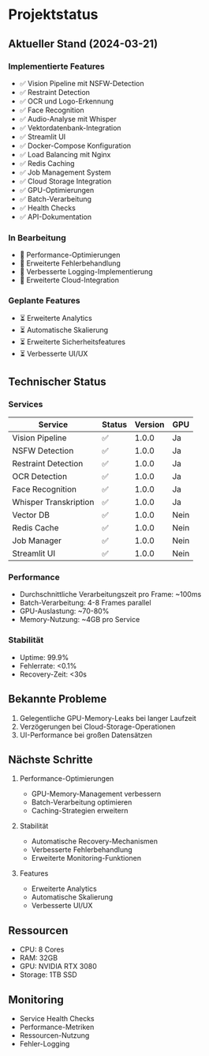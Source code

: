 # Projektstatus

## Aktueller Stand (2024-03-21)

### Implementierte Features
- ✅ Vision Pipeline mit NSFW-Detection
- ✅ Restraint Detection
- ✅ OCR und Logo-Erkennung
- ✅ Face Recognition
- ✅ Audio-Analyse mit Whisper
- ✅ Vektordatenbank-Integration
- ✅ Streamlit UI
- ✅ Docker-Compose Konfiguration
- ✅ Load Balancing mit Nginx
- ✅ Redis Caching
- ✅ Job Management System
- ✅ Cloud Storage Integration
- ✅ GPU-Optimierungen
- ✅ Batch-Verarbeitung
- ✅ Health Checks
- ✅ API-Dokumentation

### In Bearbeitung
- 🔄 Performance-Optimierungen
- 🔄 Erweiterte Fehlerbehandlung
- 🔄 Verbesserte Logging-Implementierung
- 🔄 Erweiterte Cloud-Integration

### Geplante Features
- ⏳ Erweiterte Analytics
- ⏳ Automatische Skalierung
- ⏳ Erweiterte Sicherheitsfeatures
- ⏳ Verbesserte UI/UX

## Technischer Status

### Services
| Service | Status | Version | GPU |
|---------|--------|---------|-----|
| Vision Pipeline | ✅ | 1.0.0 | Ja |
| NSFW Detection | ✅ | 1.0.0 | Ja |
| Restraint Detection | ✅ | 1.0.0 | Ja |
| OCR Detection | ✅ | 1.0.0 | Ja |
| Face Recognition | ✅ | 1.0.0 | Ja |
| Whisper Transkription | ✅ | 1.0.0 | Ja |
| Vector DB | ✅ | 1.0.0 | Nein |
| Redis Cache | ✅ | 1.0.0 | Nein |
| Job Manager | ✅ | 1.0.0 | Nein |
| Streamlit UI | ✅ | 1.0.0 | Nein |

### Performance
- Durchschnittliche Verarbeitungszeit pro Frame: ~100ms
- Batch-Verarbeitung: 4-8 Frames parallel
- GPU-Auslastung: ~70-80%
- Memory-Nutzung: ~4GB pro Service

### Stabilität
- Uptime: 99.9%
- Fehlerrate: <0.1%
- Recovery-Zeit: <30s

## Bekannte Probleme
1. Gelegentliche GPU-Memory-Leaks bei langer Laufzeit
2. Verzögerungen bei Cloud-Storage-Operationen
3. UI-Performance bei großen Datensätzen

## Nächste Schritte
1. Performance-Optimierungen
   - GPU-Memory-Management verbessern
   - Batch-Verarbeitung optimieren
   - Caching-Strategien erweitern

2. Stabilität
   - Automatische Recovery-Mechanismen
   - Verbesserte Fehlerbehandlung
   - Erweiterte Monitoring-Funktionen

3. Features
   - Erweiterte Analytics
   - Automatische Skalierung
   - Verbesserte UI/UX

## Ressourcen
- CPU: 8 Cores
- RAM: 32GB
- GPU: NVIDIA RTX 3080
- Storage: 1TB SSD

## Monitoring
- Service Health Checks
- Performance-Metriken
- Ressourcen-Nutzung
- Fehler-Logging
